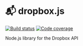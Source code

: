 # 📬 dropbox.js
[![Build status][ci-image]][ci-url]
[![Code coverage][codecov-image]][codecov-url]

Node.js library for the Dropbox API

[ci-image]: https://img.shields.io/circleci/project/nrempel/dropbox.js/master.svg
[ci-url]: https://circleci.com/gh/nrempel/dropbox.js/tree/master
[codecov-image]: https://img.shields.io/codecov/c/github/nrempel/dropbox.js.svg
[codecov-url]: https://codecov.io/github/nrempel/dropbox.js
